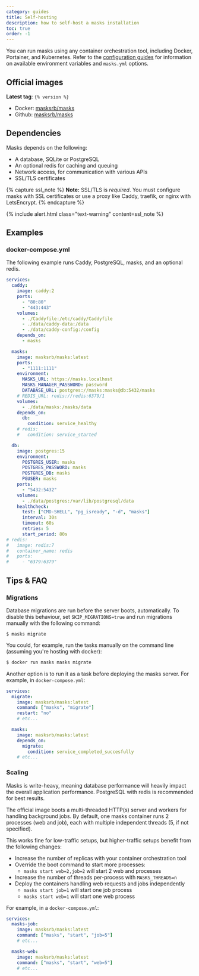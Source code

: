 ```yaml
---
category: guides
title: Self-hosting
description: how to self-host a masks installation
toc: true
order: -1
---
```


You can run masks using any container orchestration tool, including Docker,
Portainer, and Kubernetes. Refer to the [configuration
guides](configuration.html) for information on available environment variables
and `masks.yml` options.

## Official images

**Latest tag**: `{% version %}`

- Docker: [masksrb/masks](#)
- Github: [masksrb/masks](#)

## Dependencies

Masks depends on the following:

- A database, SQLite or PostgreSQL
- An optional redis for caching and queuing
- Network access, for communication with various APIs
- SSL/TLS certificates

{% capture ssl_note %}
<span>
<b>Note:</b> SSL/TLS is <i>required</i>. You must configure masks with SSL
certificates or use a proxy like Caddy, traefik, or nginx with LetsEncrypt.
</span>
{% endcapture %}

{% include alert.html class="text-warning" content=ssl_note %}

## Examples

### docker-compose.yml

The following example runs Caddy, PostgreSQL, masks, and an optional redis.

```yaml
services:
  caddy:
    image: caddy:2
    ports:
      - "80:80"
      - "443:443"
    volumes:
      - ./Caddyfile:/etc/caddy/Caddyfile
      - ./data/caddy-data:/data
      - ./data/caddy-config:/config
    depends_on:
      - masks

  masks:
    image: masksrb/masks:latest
    ports:
      - "1111:1111"
    environment:
      MASKS_URL: https://masks.localhost
      MASKS_MANAGER_PASSWORD: password
      DATABASE_URL: postgres://masks:masks@db:5432/masks
    # REDIS_URL: redis://redis:6379/1
    volumes:
      - ./data/masks:/masks/data
    depends_on:
      db:
        condition: service_healthy
    # redis:
    #   condition: service_started

  db:
    image: postgres:15
    environment:
      POSTGRES_USER: masks
      POSTGRES_PASSWORD: masks
      POSTGRES_DB: masks
      PGUSER: masks
    ports:
      - "5432:5432"
    volumes:
      - ./data/postgres:/var/lib/postgresql/data
    healthcheck:
      test: ["CMD-SHELL", "pg_isready", "-d", "masks"]
      interval: 30s
      timeout: 60s
      retries: 5
      start_period: 80s
# redis:
#   image: redis:7
#   container_name: redis
#   ports:
#     - "6379:6379"
```

## Tips & FAQ

### Migrations

Database migrations are run before the server boots, automatically. To disable
this behaviour, set `SKIP_MIGRATIONS=true` and run migrations manually with
the following command:

```
$ masks migrate
```

You could, for example, run the tasks manually on the command line (assuming you're hosting with docker):

```sh
$ docker run masks masks migrate
```

Another option is to run it as a task before deploying the masks server. For example, in `docker-compose.yml`:

```yaml
services:
  migrate:
    image: masksrb/masks:latest
    command: ["masks", "migrate"]
    restart: "no"
    # etc...

  masks:
    image: masksrb/masks:latest
    depends_on:
      migrate:
        condition: service_completed_succesfully
    # etc...
```

### Scaling

Masks is write-heavy, meaning database performance will heavily impact the
overall application performance. PostgreSQL with redis is recommended for best
results.

The official image boots a multi-threaded HTTP(s) server and workers for
handling background jobs. By default, one masks container runs 2 processes (web
and job), each with multiple independent threads (5, if not specified).

This works fine for low-traffic setups, but higher-traffic setups benefit from
the following changes:

- Increase the number of replicas with your container orchestration tool
- Override the boot command to start more processes:
  - `masks start web=2,job=2` will start 2 web and processes
- Increase the number of threads per-process with `MASKS_THREADS=n`
- Deploy the containers handling web requests and jobs independently
  - `masks start job=1` will start one job process
  - `masks start web=1` will start one web process

For example, in a `docker-compose.yml`:

```yaml
services:
  masks-job:
    image: masksrb/masks:latest
    command: ["masks", "start", "job=5"]
    # etc...

  masks-web:
    image: masksrb/masks:latest
    command: ["masks", "start", "web=5"]
    # etc...
```
